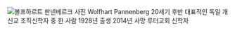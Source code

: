 ![볼프하르트 판넨베르크 사진](https://upload.wikimedia.org/wikipedia/commons/thumb/3/36/Bundesarchiv_B_145_Bild-F065001-0017%2C_Bonn%2C_CDU-Friedenskongress%2C_Pannenberg.jpg/300px-Bundesarchiv_B_145_Bild-F065001-0017%2C_Bonn%2C_CDU-Friedenskongress%2C_Pannenberg.jpg)
Wolfhart Pannenberg
20세기 후반 대표적인 독일 개신교 조직신학자 중 한 사람
1928년 출생 2014년 사망
루터교회 신학자


